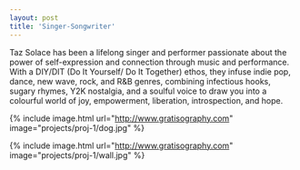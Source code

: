 ```yaml
---
layout: post
title: 'Singer-Songwriter'
---
```

Taz Solace has been a lifelong singer and performer passionate about the power of self-expression and connection through music and performance. With a DIY/DIT (Do It Yourself/ Do It Together) ethos, they infuse indie pop, dance, new wave, rock, and R&B genres, combining infectious hooks, sugary rhymes, Y2K nostalgia, and a soulful voice to draw you into a colourful world of joy, empowerment, liberation, introspection, and hope. 

{% include image.html url="http://www.gratisography.com" image="projects/proj-1/dog.jpg" %}

{% include image.html url="http://www.gratisography.com" image="projects/proj-1/wall.jpg" %}
